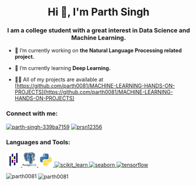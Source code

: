<h1 align="center">Hi 👋, I'm Parth Singh</h1>


<h3 align="center">I am a college student with a great interest in Data Science and Machine Learning.</h3>



- 🔭 I’m currently working on **the Natural Language Processing related project.**



- 🌱 I’m currently learning **Deep Learning.**



- 👨‍💻 All of my projects are available at [https://github.com/parth0081/MACHINE-LEARNING-HANDS-ON-PROJECTS](https://github.com/parth0081/MACHINE-LEARNING-HANDS-ON-PROJECTS)



<h3 align="left">Connect with me:</h3>


<p align="left">


<a href="https://linkedin.com/in/parth-singh-339ba7159" target="blank"><img align="center" src="https://raw.githubusercontent.com/rahuldkjain/github-profile-readme-generator/master/src/images/icons/Social/linked-in-alt.svg" alt="parth-singh-339ba7159" height="30" width="40" /></a>
<a href="https://kaggle.com/prsn12356" target="blank"><img align="center" src="https://raw.githubusercontent.com/rahuldkjain/github-profile-readme-generator/master/src/images/icons/Social/kaggle.svg" alt="prsn12356" height="30" width="40" /></a>
</p>

<h3 align="left">Languages and Tools:</h3>
<p align="left"> <a href="https://pandas.pydata.org/" target="_blank" rel="noreferrer"> <img src="https://raw.githubusercontent.com/devicons/devicon/2ae2a900d2f041da66e950e4d48052658d850630/icons/pandas/pandas-original.svg" alt="pandas" width="40" height="40"/> </a> <a href="https://www.postgresql.org" target="_blank" rel="noreferrer"> <img src="https://raw.githubusercontent.com/devicons/devicon/master/icons/postgresql/postgresql-original-wordmark.svg" alt="postgresql" width="40" height="40"/> </a> <a href="https://www.python.org" target="_blank" rel="noreferrer"> <img src="https://raw.githubusercontent.com/devicons/devicon/master/icons/python/python-original.svg" alt="python" width="40" height="40"/> </a> <a href="https://scikit-learn.org/" target="_blank" rel="noreferrer"> <img src="https://upload.wikimedia.org/wikipedia/commons/0/05/Scikit_learn_logo_small.svg" alt="scikit_learn" width="40" height="40"/> </a> <a href="https://seaborn.pydata.org/" target="_blank" rel="noreferrer"> <img src="https://seaborn.pydata.org/_images/logo-mark-lightbg.svg" alt="seaborn" width="40" height="40"/> </a> <a href="https://www.tensorflow.org" target="_blank" rel="noreferrer"> <img src="https://www.vectorlogo.zone/logos/tensorflow/tensorflow-icon.svg" alt="tensorflow" width="40" height="40"/> </a> </p>



<p><img align="left" src="https://github-readme-stats.vercel.app/api/top-langs?username=parth0081&show_icons=true&locale=en&layout=compact" alt="parth0081" /></p>



<p>&nbsp;<img align="center" src="https://github-readme-stats.vercel.app/api?username=parth0081&show_icons=true&locale=en" alt="parth0081" /></p>


